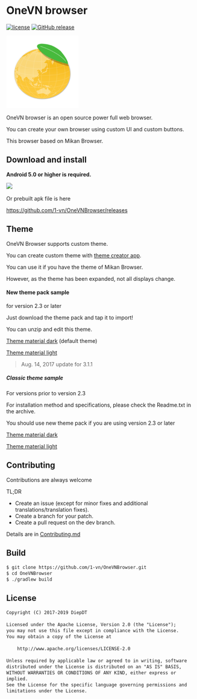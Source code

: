 # OneVN browser
[![license](https://img.shields.io/github/license/1-vn/OneVNBrowser.svg)](http://www.apache.org/licenses/LICENSE-2.0)
[![GitHub release](https://img.shields.io/github/release/1-vn/OneVNBrowser.svg)](https://play.google.com/store/apps/details?id=com.onevn.browser)

<img src="app/src/main/ic_launcher-web.png" width="192" height="192">

OneVN browser is an open source power full web browser.

You can create your own browser using custom UI and custom buttons.

This browser based on Mikan Browser.

## Download and install
**Android 5.0 or higher is required.**

<a href="https://play.google.com/store/apps/details?id=com.onevn.browser">
<img src="https://cloud.githubusercontent.com/assets/15681348/25552469/9d87214c-2cd5-11e7-8ada-6cf0c69df419.png" width="200px"></a>

Or prebuilt apk file is here

https://github.com/1-vn/OneVNBrowser/releases

## Theme
OneVN Browser supports custom theme.

You can create custom theme with [theme creator app](https://play.google.com/store/apps/details?id=com.onevn.browser.themecreator).

You can use it if you have the theme of Mikan Browser.

However, as the theme has been expanded, not all displays change.

#### New theme pack sample
for version 2.3 or later

Just download the theme pack and tap it to import!

You can unzip and edit this theme.

[Theme material dark](https://github.com/1-vn/OneVNBrowser/releases/download/v3.1.1/theme_material_dark.onevntheme)
(default theme)

[Theme material light](https://github.com/1-vn/OneVNBrowser/releases/download/v3.1.1/theme_material_light.onevntheme)

> Aug. 14, 2017 update for 3.1.1


##### Classic theme sample
For versions prior to version 2.3

For installation method and specifications, please check the Readme.txt in the archive.

You should use new theme pack if you are using version 2.3 or later

[Theme material dark](https://github.com/1-vn/OneVNBrowser/releases/download/v1.1.0/onevn_theme_material_dark.zip)

[Theme material light](https://github.com/1-vn/OneVNBrowser/releases/download/v1.1.0/onevn_theme_material_light.zip)

## Contributing
Contributions are always welcome

TL;DR
- Create an issue (except for minor fixes and additional translations/translation fixes).
- Create a branch for your patch.
- Create a pull request on the dev branch.

Details are in [Contributing.md](https://github.com/1-vn/OneVNBrowser/blob/dev/Contributing.md)

## Build

    $ git clone https://github.com/1-vn/OneVNBrowser.git
    $ cd OneVNBrowser
    $ ./gradlew build


## License
    Copyright (C) 2017-2019 DiepDT

    Licensed under the Apache License, Version 2.0 (the "License");
    you may not use this file except in compliance with the License.
    You may obtain a copy of the License at

        http://www.apache.org/licenses/LICENSE-2.0

    Unless required by applicable law or agreed to in writing, software
    distributed under the License is distributed on an "AS IS" BASIS,
    WITHOUT WARRANTIES OR CONDITIONS OF ANY KIND, either express or implied.
    See the License for the specific language governing permissions and
    limitations under the License.
